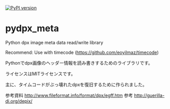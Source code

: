 [![PyPI version](https://badge.fury.io/py/pydpx_meta.svg)](https://badge.fury.io/py/pydpx_meta)

# pydpx_meta
Python dpx image meta data read/write library

Recommend: Use with timecode (https://github.com/eoyilmaz/timecode)

Pythonでdpx画像のヘッダー情報を読み書きするためのライブラリです。

ライセンスはMITライセンスです。

主に、タイムコードがぶっ壊れたdpxを復旧するために作られました。

参考資料
http://www.fileformat.info/format/dpx/egff.htm
参考
http://guerilla-di.org/depix/
